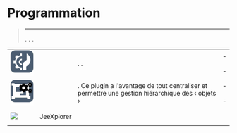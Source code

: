 
# Programmation


>****
>. . .
> [](https://market.jeedom.com/index.php?v=d&p=market&type=plugin&categorie=programming) 


| | | | |
|--- | --- | --- | ---|
|<img src="advancedScenario/advancedScenario_icon.png" class="pluginLogo" width="100" />||. .|[](http://fobsoft.github.io/jeedom-plugins-documentation/advancedScenario/fr_FR) - [](http://fobsoft.github.io/jeedom-plugins-documentation/advancedScenario/fr_FR)<br/>[](https://market.jeedom.com/index.php?v=d&p=market_display&id=4281)<br/>[](http://fobsoft.github.io/jeedom-plugins-documentation/advancedScenario/en_US/changelog) - [](http://fobsoft.github.io/jeedom-plugins-documentation/advancedScenario/en_US/changelog)|
|<img src="genericTypeManager/genericTypeManager_icon.png" class="pluginLogo" width="100" />||. Ce plugin a l'avantage de tout centraliser et permettre une gestion hiérarchique des ‹ objets ›|[](http://fobsoft.github.io/jeedom-plugins-documentation/genericTypeManager/fr_FR) - [](http://fobsoft.github.io/jeedom-plugins-documentation/genericTypeManager/fr_FR)<br/>[](https://market.jeedom.com/index.php?v=d&p=market_display&id=4235)<br/>[](http://fobsoft.github.io/jeedom-plugins-documentation/genericTypeManager/en_US/changelog) - [](http://fobsoft.github.io/jeedom-plugins-documentation/genericTypeManager/en_US/changelog)|
|<img src="jeexplorer/jeexplorer_icon.png" class="pluginLogo" width="100" />|JeeXplorer||[](https://kiboost.github.io/jeedom_docs/plugins/jeexplorer/en_US/)<br/>[](https://market.jeedom.com/index.php?v=d&p=market_display&id=3690)<br/>[](https://kiboost.github.io/jeedom_docs/plugins/jeexplorer/en_US/changelog.html)|
